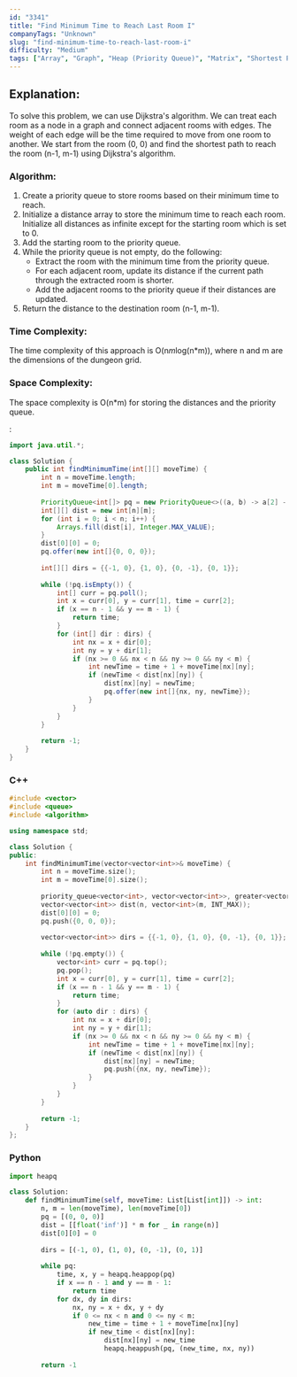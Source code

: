 ```yaml
---
id: "3341"
title: "Find Minimum Time to Reach Last Room I"
companyTags: "Unknown"
slug: "find-minimum-time-to-reach-last-room-i"
difficulty: "Medium"
tags: ["Array", "Graph", "Heap (Priority Queue)", "Matrix", "Shortest Path"]
---
```


## Explanation:
To solve this problem, we can use Dijkstra's algorithm. We can treat each room as a node in a graph and connect adjacent rooms with edges. The weight of each edge will be the time required to move from one room to another. We start from the room (0, 0) and find the shortest path to reach the room (n-1, m-1) using Dijkstra's algorithm.

### Algorithm:
1. Create a priority queue to store rooms based on their minimum time to reach.
2. Initialize a distance array to store the minimum time to reach each room. Initialize all distances as infinite except for the starting room which is set to 0.
3. Add the starting room to the priority queue.
4. While the priority queue is not empty, do the following:
   - Extract the room with the minimum time from the priority queue.
   - For each adjacent room, update its distance if the current path through the extracted room is shorter.
   - Add the adjacent rooms to the priority queue if their distances are updated.
5. Return the distance to the destination room (n-1, m-1).

### Time Complexity:
The time complexity of this approach is O(n*m*log(n*m)), where n and m are the dimensions of the dungeon grid.

### Space Complexity:
The space complexity is O(n*m) for storing the distances and the priority queue.

:

```java
import java.util.*;

class Solution {
    public int findMinimumTime(int[][] moveTime) {
        int n = moveTime.length;
        int m = moveTime[0].length;
        
        PriorityQueue<int[]> pq = new PriorityQueue<>((a, b) -> a[2] - b[2]);
        int[][] dist = new int[n][m];
        for (int i = 0; i < n; i++) {
            Arrays.fill(dist[i], Integer.MAX_VALUE);
        }
        dist[0][0] = 0;
        pq.offer(new int[]{0, 0, 0});
        
        int[][] dirs = {{-1, 0}, {1, 0}, {0, -1}, {0, 1}};
        
        while (!pq.isEmpty()) {
            int[] curr = pq.poll();
            int x = curr[0], y = curr[1], time = curr[2];
            if (x == n - 1 && y == m - 1) {
                return time;
            }
            for (int[] dir : dirs) {
                int nx = x + dir[0];
                int ny = y + dir[1];
                if (nx >= 0 && nx < n && ny >= 0 && ny < m) {
                    int newTime = time + 1 + moveTime[nx][ny];
                    if (newTime < dist[nx][ny]) {
                        dist[nx][ny] = newTime;
                        pq.offer(new int[]{nx, ny, newTime});
                    }
                }
            }
        }
        
        return -1;
    }
}
```

### C++
```cpp
#include <vector>
#include <queue>
#include <algorithm>

using namespace std;

class Solution {
public:
    int findMinimumTime(vector<vector<int>>& moveTime) {
        int n = moveTime.size();
        int m = moveTime[0].size();
        
        priority_queue<vector<int>, vector<vector<int>>, greater<vector<int>>> pq;
        vector<vector<int>> dist(n, vector<int>(m, INT_MAX));
        dist[0][0] = 0;
        pq.push({0, 0, 0});
        
        vector<vector<int>> dirs = {{-1, 0}, {1, 0}, {0, -1}, {0, 1}};
        
        while (!pq.empty()) {
            vector<int> curr = pq.top();
            pq.pop();
            int x = curr[0], y = curr[1], time = curr[2];
            if (x == n - 1 && y == m - 1) {
                return time;
            }
            for (auto dir : dirs) {
                int nx = x + dir[0];
                int ny = y + dir[1];
                if (nx >= 0 && nx < n && ny >= 0 && ny < m) {
                    int newTime = time + 1 + moveTime[nx][ny];
                    if (newTime < dist[nx][ny]) {
                        dist[nx][ny] = newTime;
                        pq.push({nx, ny, newTime});
                    }
                }
            }
        }
        
        return -1;
    }
};
```

### Python
```python
import heapq

class Solution:
    def findMinimumTime(self, moveTime: List[List[int]]) -> int:
        n, m = len(moveTime), len(moveTime[0])
        pq = [(0, 0, 0)]
        dist = [[float('inf')] * m for _ in range(n)]
        dist[0][0] = 0
        
        dirs = [(-1, 0), (1, 0), (0, -1), (0, 1)]
        
        while pq:
            time, x, y = heapq.heappop(pq)
            if x == n - 1 and y == m - 1:
                return time
            for dx, dy in dirs:
                nx, ny = x + dx, y + dy
                if 0 <= nx < n and 0 <= ny < m:
                    new_time = time + 1 + moveTime[nx][ny]
                    if new_time < dist[nx][ny]:
                        dist[nx][ny] = new_time
                        heapq.heappush(pq, (new_time, nx, ny))
        
        return -1
```